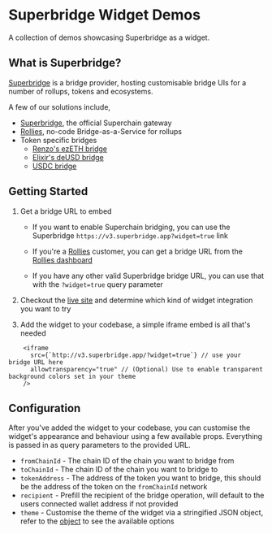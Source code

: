 # Superbridge Widget Demos

A collection of demos showcasing Superbridge as a widget.

## What is Superbridge?

[Superbridge](https://superbridge.app) is a bridge provider, hosting customisable bridge UIs for a number of rollups, tokens and ecosystems.

A few of our solutions include,

- [Superbridge](https://superbridge.app), the official Superchain gateway
- [Rollies](https://superbridge.app/rollies), no-code Bridge-as-a-Service for rollups
- Token specific bridges
  - [Renzo's ezETH bridge](renzo.superbridge.app)
  - [Elixir's deUSD bridge](elixir.superbridge.app)
  - [USDC bridge](usdc.superbridge.app)

## Getting Started

1. Get a bridge URL to embed

   - If you want to enable Superchain bridging, you can use the Superbridge `https://v3.superbridge.app?widget=true` link

   - If you're a [Rollies](https://superbridge.app/rollies) customer, you can get a bridge URL from the [Rollies dashboard](https://dashboard.superbridge.app)

   - If you have any other valid Superbridge bridge URL, you can use that with the `?widget=true` query parameter

1. Checkout the [live site](https://widget-demo-gray.vercel.app/) and determine which kind of widget integration you want to try

1. Add the widget to your codebase, a simple iframe embed is all that's needed

```
    <iframe
      src={`http://v3.superbridge.app/?widget=true`} // use your bridge URL here
      allowtransparency="true" // (Optional) Use to enable transparent background colors set in your theme
    />
```

## Configuration

After you've added the widget to your codebase, you can customise the widget's appearance and behaviour using a few available props. Everything is passed in as query parameters to the provided URL.

- `fromChainId` - The chain ID of the chain you want to bridge from
- `toChainId` - The chain ID of the chain you want to bridge to
- `tokenAddress` - The address of the token you want to bridge, this should be the address of the token on the `fromChainId` network
- `recipient` - Prefill the recipient of the bridge operation, will default to the users connected wallet address if not provided
- `theme` - Customise the theme of the widget via a stringified JSON object, refer to the [object](https://github.com/superbridgeapp/superbridge-app/blob/main/apps/bridge/codegen/model/themeDto.ts) to see the available options
